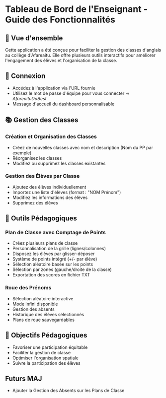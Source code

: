 # Tableau de Bord de l'Enseignant - Guide des Fonctionnalités

## 🎯 Vue d'ensemble

Cette application a été conçue pour faciliter la gestion des classes d'anglais au collège d'Afareaitu. Elle offre plusieurs outils interactifs pour améliorer l'engagement des élèves et l'organisation de la classe.

## 🔑 Connexion

- Accédez à l'application via l'URL fournie
- Utilisez le mot de passe d'équipe pour vous connecter => *AfareaituDaBest*
- Message d'accueil du dashboard personnalisable

## 📚 Gestion des Classes

### Création et Organisation des Classes
- Créez de nouvelles classes avec nom et description (Nom du PP par exemple)
- Réorganisez les classes
- Modifiez ou supprimez les classes existantes

### Gestion des Élèves par Classe
- Ajoutez des élèves individuellement
- Importez une liste d'élèves (format : "NOM Prénom")
- Modifiez les informations des élèves
- Supprimez des élèves

## 🎲 Outils Pédagogiques

### Plan de Classe avec Comptage de Points
- Créez plusieurs plans de classe
- Personnalisation de la grille (lignes/colonnes)
- Disposez les élèves par glisser-déposer
- Système de points intégré (+/- par élève)
- Sélection aléatoire basée sur les points
- Sélection par zones (gauche/droite de la classe)
- Exportation des scores en fichier TXT

### Roue des Prénoms
- Sélection aléatoire interactive
- Mode infini disponible
- Gestion des absents
- Historique des élèves sélectionnés
- Plans de roue sauvegardables

## 🎯 Objectifs Pédagogiques

- Favoriser une participation équitable
- Faciliter la gestion de classe
- Optimiser l'organisation spatiale
- Suivre la participation des élèves

## Futurs MAJ

- Ajouter la Gestion des Absents sur les Plans de Classe